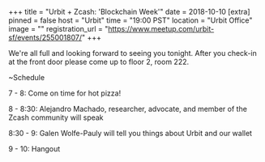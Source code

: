 
+++
title = "Urbit + Zcash: 'Blockchain Week'"
date = 2018-10-10
[extra]
pinned = false
host = "Urbit"
time = "19:00 PST"
location = "Urbit Office"
image = ""
registration_url = "https://www.meetup.com/urbit-sf/events/255001807/"
+++

We're all full and looking forward to seeing you tonight. After you check-in at the front door please come up to floor 2, room 222.

~Schedule

7 - 8: Come on time for hot pizza!

8 - 8:30: Alejandro Machado, researcher, advocate, and member of the Zcash community will speak

8:30 - 9: Galen Wolfe-Pauly will tell you things about Urbit and our wallet

9 - 10: Hangout 
